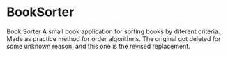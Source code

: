 # BookSorter
Book Sorter
A small book application for sorting books by diferent criteria. Made as practice method for order algorithms. 
The original got deleted for some unknown reason, and this one is the revised replacement.
